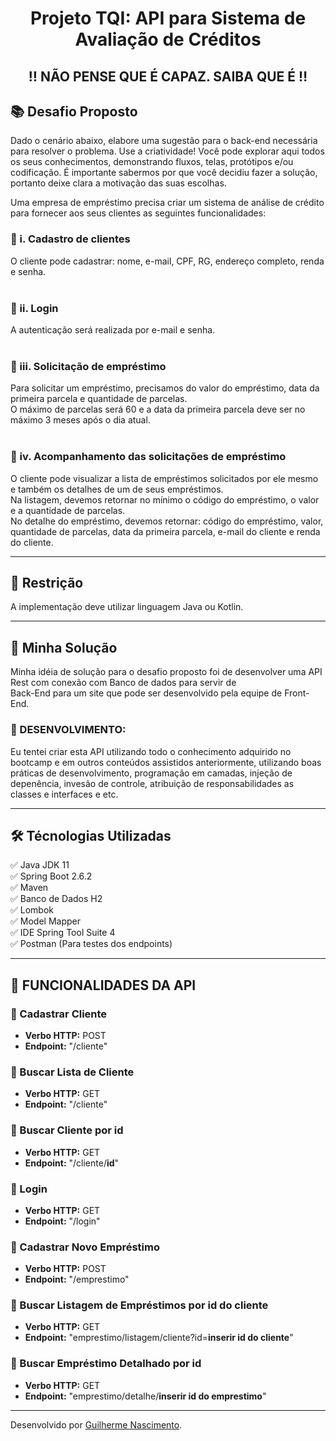 <h1 align="center"> Projeto TQI: API para Sistema de Avaliação de Créditos </h1>


<h2 align="center"> ‼️ NÃO PENSE QUE É CAPAZ. SAIBA QUE É ‼️ </h2>

<h2> 📚 Desafio Proposto</h2>

Dado o cenário abaixo, elabore uma sugestão para o back-end necessária para resolver o problema.
Use a criatividade! Você pode explorar aqui todos os seus conhecimentos, demonstrando fluxos, telas, protótipos e/ou codificação.
É importante sabermos por que você decidiu fazer a solução, portanto deixe clara a motivação das suas escolhas.

Uma empresa de empréstimo precisa criar um sistema de análise de crédito para fornecer aos seus clientes as seguintes funcionalidades:

<h3>🔺 i. Cadastro de clientes</h3>
O cliente pode cadastrar: nome, e-mail, CPF, RG, endereço completo, renda e senha.<br><br>
 
 <h3>🔺 ii. Login </h3>
 A autenticação será realizada por e-mail e senha.<br><br>
 
<h3>🔺 iii. Solicitação de empréstimo </h3>
Para solicitar um empréstimo, precisamos do valor do empréstimo, data da primeira parcela e quantidade de parcelas.<br>
O máximo de parcelas será 60 e a data da primeira parcela deve ser no máximo 3 meses após o dia atual.<br><br>

<h3>🔺 iv. Acompanhamento das solicitações de empréstimo </h3>
O cliente pode visualizar a lista de empréstimos solicitados por ele mesmo e também os detalhes de um de seus empréstimos.<br>
Na listagem, devemos retornar no mínimo o código do empréstimo, o valor e a quantidade de parcelas.<br>
No detalhe do empréstimo, devemos retornar: código do empréstimo, valor, quantidade de parcelas, data da primeira parcela, e-mail do cliente e renda do cliente.<br>
    
----
<h2>🛑 Restrição</h2>

<p>
A implementação deve utilizar linguagem Java ou Kotlin.<br>
</p>

----

<h2> 👣 Minha Solução </h2>

<p>
Minha idéia de solução para o desafio proposto foi de desenvolver uma API Rest com conexão com Banco de dados para servir de<br>
Back-End para um site que pode ser desenvolvido pela equipe de Front-End.    
</p>


<h3>🔹 DESENVOLVIMENTO:</h3>

<p>
Eu tentei criar esta API utilizando todo o conhecimento adquirido no bootcamp e em outros conteúdos assistidos anteriormente, utilizando boas práticas de desenvolvimento, programação em camadas, injeção de depenência, invesão de controle, atribuição de responsabilidades as classes e interfaces e etc.
</p>

    
------------

## 🛠️ Técnologias Utilizadas

✅ Java JDK 11 <br>
✅ Spring Boot 2.6.2 <br>
✅ Maven <br>
✅ Banco de Dados H2 <br>
✅ Lombok <br>
✅ Model Mapper <br>
✅ IDE Spring Tool Suite 4 <br>
✅ Postman (Para testes dos endpoints) <br>


------------

<h2> 🧮 FUNCIONALIDADES DA API </h2>

<p>
<h3> 🔸 Cadastrar Cliente</h3>

- **Verbo HTTP:** POST<br>
- **Endpoint:** "/cliente"<br>

<h3> 🔸 Buscar Lista de Cliente</h3> 

- **Verbo HTTP:** GET<br>
- **Endpoint:** "/cliente"<br>

<h3> 🔸 Buscar Cliente por id</h3> 

- **Verbo HTTP:** GET<br>
- **Endpoint:** "/cliente/**id**"<br>

<h3> 🔸 Login </h3> 

- **Verbo HTTP:** GET<br>
- **Endpoint:** "/login"<br>

<h3> 🔸 Cadastrar Novo Empréstimo</h3> 

- **Verbo HTTP:** POST<br>
- **Endpoint:** "/emprestimo"<br>

<h3> 🔸 Buscar Listagem de Empréstimos por id do cliente</h3> 

- **Verbo HTTP:** GET<br>
- **Endpoint:** "emprestimo/listagem/cliente?id=**inserir id do cliente**"<br>

<h3> 🔸 Buscar Empréstimo Detalhado por id</h3> 

- **Verbo HTTP:** GET<br>
- **Endpoint:** "emprestimo/detalhe/**inserir id do emprestimo**"<br>

------------

Desenvolvido por [Guilherme Nascimento](https://www.linkedin.com/in/guilherme-nascimento-27091991/ "Guilherme Nascimento").
